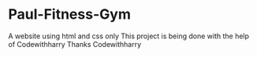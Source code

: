 # Paul-Fitness-Gym
A website using html and css only
This project is being done with the help of Codewithharry
Thanks Codewithharry
